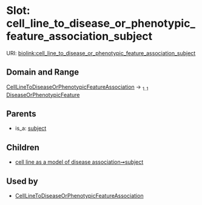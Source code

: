 
# Slot: cell_line_to_disease_or_phenotypic_feature_association_subject




URI: [biolink:cell_line_to_disease_or_phenotypic_feature_association_subject](https://w3id.org/biolink/vocab/cell_line_to_disease_or_phenotypic_feature_association_subject)


## Domain and Range

[CellLineToDiseaseOrPhenotypicFeatureAssociation](CellLineToDiseaseOrPhenotypicFeatureAssociation.md) &#8594;  <sub>1..1</sub> [DiseaseOrPhenotypicFeature](DiseaseOrPhenotypicFeature.md)

## Parents

 *  is_a: [subject](subject.md)

## Children

 *  [cell line as a model of disease association➞subject](cell_line_as_a_model_of_disease_association_subject.md)

## Used by

 * [CellLineToDiseaseOrPhenotypicFeatureAssociation](CellLineToDiseaseOrPhenotypicFeatureAssociation.md)
